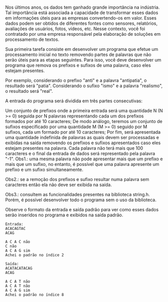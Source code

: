 Nos últimos anos, os dados tem ganhado grande importância na indústria. Tal importância está associada a capacidade de transformar esses dados em informações úteis para as empresas convertendo-os em valor. Esses dados podem ser obtidos de diferentes fontes como sensores, relatórios, avaliações de usuários, fotos, vídeos, etc. Nesse contexto, você foi contratado por uma empresa responsável pela elaboração de soluções em processamento de textos.

Sua primeira tarefa consiste em desenvolver um programa que efetue um processamento inicial no texto removendo partes de palavras que não serão úteis para as etapas seguintes. Para isso, você deve desenvolver um programa que remova os prefixos e sufixos de uma palavra, caso eles estejam presentes.

Por exemplo, considerando o prefixo "anti" e a palavra "antipatia", o resultado será "patia". Considerando o sufixo "ismo" e a palavra "realismo", o resultado será "real".

A entrada do programa será dividida em três partes consecutivas:

Um conjunto de prefixos onde a primeira entrada será uma quantidade N (N >= 0) seguida por N palavras representando cada um dos prefixos formados por até 10 caracteres;
De modo análogo, teremos um conjunto de sufixos especificado por uma quantidade M (M >= 0) seguido por M sufixos, cada um formado por até 10 caracteres;
Por fim, será apresentada uma quantidade indefinida de palavras as quais devem ser processadas e exibidas na saída removendo os prefixos e sufixos apresentados caso eles estejam presentes na palavra. Cada palavra não terá mais que 100 caracteres e o final da entrada de dados será representado pela palavra "-1".
Obs1.: uma mesma palavra não pode apresentar mais que um prefixo e mais que um sufixo, no entanto, é possível que uma palavra apresente um prefixo e um sufixo simultaneamente.

Obs2.: se a remoção dos prefixos e sufixo resultar numa palavra sem caracteres então ela não deve ser exibida na saída.

Obs3.: consultem as funcionalidades presentes na biblioteca string.h. Porém, é possível desenvolver todo o programa sem o uso da biblioteca.

Observe o formato da entrada e saída padrão para ver como esses dados serão inseridos no programa e exibidos na saída padrão.

```
Entrada:
ACACAGTAC
ACAG

A C A C não
C não
A C A G sim
Achei o padrão no índice 2
```

```
Saída:
ACATACATACAG
ACAG

A C A T não
A C A T não
A C A G sim
Achei o padrão no índice 8
```